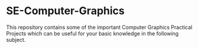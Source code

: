 # SE-Computer-Graphics
This repository contains some of the important Computer Graphics Practical Projects which can be useful for your basic knowledge in the following subject.
